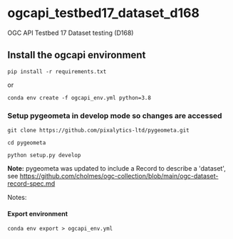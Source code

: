 # ogcapi_testbed17_dataset_d168
OGC API Testbed 17 Dataset testing (D168)

## Install the ogcapi environment

`pip install -r requirements.txt`

or

`conda env create -f ogcapi_env.yml python=3.8`

### Setup pygeometa in develop mode so changes are accessed
`git clone https://github.com/pixalytics-ltd/pygeometa.git`

`cd pygeometa`

`python setup.py develop`

<b>Note:</b> pygeometa was updated to include a Record to describe a 'dataset', see https://github.com/cholmes/ogc-collection/blob/main/ogc-dataset-record-spec.md 


Notes:
#### Export environment

`conda env export > ogcapi_env.yml`